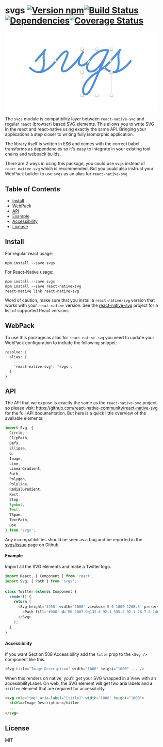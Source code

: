 # svgs [![Version npm](https://img.shields.io/npm/v/svgs.svg?style=flat-square)](https://www.npmjs.com/package/svgs)[![Build Status](https://img.shields.io/travis/godaddy/svgs/master.svg?style=flat-square)](https://travis-ci.org/godaddy/svgs)[![Dependencies](https://img.shields.io/david/godaddy/svgs.svg?style=flat-square)](https://david-dm.org/godaddy/svgs)[![Coverage Status](https://img.shields.io/coveralls/godaddy/svgs/master.svg?style=flat-square)](https://coveralls.io/r/godaddy/svgs?branch=master)

![](logo.png)

The `svgs` module is compatibility layer between `react-native-svg` and regular
`react` (browser) based SVG elements. This allows you to write SVG in the react
and react-native using exactly the same API. Bringing your applications a step
closer to writing fully isomorphic application.

The library itself is written in ES6 and comes with the correct babel
transforms as dependencies so it's easy to integrate in your existing tool
chains and webpack builds.

There are 2 ways in using this package, you could use `svgs` instead of
`react-native-svg` which is recommended. But you could also instruct your
WebPack builder to use `svgs` as an alias for `react-native-svg`.

## Table of Contents

- [Install](#install)
- [WebPack](#webpack)
- [API](#api)
- [Example](#example)
- [Accessibility](#accessibility)
- [License](#license)

## Install

For regular react usage:

```
npm install --save svgs
```

For React-Native usage:

```
npm install --save svgs
npm install --save react-native-svg
react-native link react-native-svg
```

Word of caution, make sure that you install a `react-native-svg` version that
works with your `react-native` version. See the [react-native-svg](https://github.com/react-native-community/react-native-svg#notice)
project for a list of supported React versions.

## WebPack

To use this package as alias for `react-native-svg` you need to update your
WebPack configuration to include the following snippet:

```
resolve: {
  alias: {
    ...
    'react-native-svg': 'svgs',
  }
}
```

## API

The API that we expose is exactly the same as the `react-native-svg` project so
please visit: https://github.com/react-native-community/react-native-svg for the
full API documentation. But here is a quick little overview of the available
elements:

```js
import Svg, {
  Circle,
  ClipPath,
  Defs,
  Ellipse,
  G,
  Image,
  Line,
  LinearGradient,
  Path,
  Polygon,
  Polyline,
  RadialGradient,
  Rect,
  Stop,
  Symbol,
  Text,
  TSpan,
  TextPath,
  Use
} from 'svgs';
```

Any incompatibilities should be seen as a bug and be reported in the
[svgs/issue](https://github.com/godaddy/svgs/issues) page on Github.

#### Example

Import all the SVG elements and make a Twitter logo.

```js
import React, { Component } from 'react';
import Svg, { Path } from 'svgs';

class Twitter extends Component {
  render() {
    return (
      <Svg height='1208' width='1000' viewbox='0 0 1000 1208.3' preserveAspectRatio='meet'>
        <Path fill='#000' d='M0 1007.9q139.6 92.1 305.8 92.1 76.7 0 146.9-18.1 70.2-18.1 126.5-50 56.2-31.9 103.9-75.6 47.7-43.8 82.5-95.7 34.8-51.8 59.2-108.9 24.4-57.1 36.5-116.3 12-59.1 12-117.5 0-17.9-0.4-26.6 13.4-10 42.1-25.5 28.8-15.4 51-30.8 22.3-15.4 34-33.3-15.8 7.1-41.5 10-25.6 2.9-56.4 3.7-30.8 0.9-44.2 2.5 34.6-21.6 69.2-58.1 34.6-36.5 45-69.8-31.3 19.2-76.3 38.3-45 19.2-77 25.9-28-30.4-65.7-47.5-37.7-17.1-79.8-17.1-54.1 0-100.2 27.5-46 27.5-72.7 74.6-26.6 47.1-26.6 102.5 0 24.1 5 46.6-122.5-6.6-229.4-63.1-106.9-56.4-181.9-150.6-26.7 46.7-26.7 102.9 0 52.1 23.8 97.1 23.7 45 64.6 72.9-48.4-1.2-90-25.4l0 2.5q0 73.7 45.4 130.2 45.4 56.5 114.6 70.2-25 7.5-52.5 7.5-19.2 0-37.9-3.7 19.1 61.6 70.4 101.2 51.2 39.6 116.2 40.8-108.7 87.5-247.9 87.5-25.8 0-47.5-2.9z' />
      </Svg>
    );
  }
}
```

#### Accessibility

If you want Section 508 Accessibility add the `title` prop to the `<Svg />` component like this:
```js
<Svg title="Image Description" width="1000" height="1000" ... />
```
When this renders on native, you'll get your SVG wrapped in a View with an accessibilityLabel.
On web, the SVG element will get two aria labels and a `<title>` element that are
required for accessibility.
```html
<svg role="img" aria-label="[title]" width="1000" height="1000">
  <title>Image Description</title>
  ...
</svg>
```

## License

MIT
